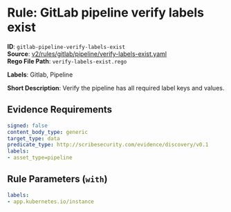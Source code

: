 # Rule: GitLab pipeline verify labels exist

**ID**: `gitlab-pipeline-verify-labels-exist`  
**Source**: [v2/rules/gitlab/pipeline/verify-labels-exist.yaml](https://github.com/scribe-public/sample-policies/v2/rules/gitlab/pipeline/verify-labels-exist.yaml)  
**Rego File Path**: `verify-labels-exist.rego`  

**Labels**: Gitlab, Pipeline

**Short Description**: Verify the pipeline has all required label keys and values.

## Evidence Requirements

```yaml
signed: false
content_body_type: generic
target_type: data
predicate_type: http://scribesecurity.com/evidence/discovery/v0.1
labels:
- asset_type=pipeline
```
## Rule Parameters (`with`)

```yaml
labels:
- app.kubernetes.io/instance
```
